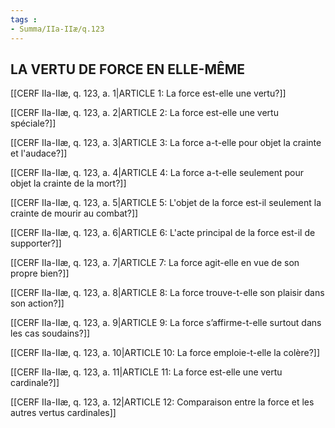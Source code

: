 ```yaml
---
tags : 
- Summa/IIa-IIæ/q.123
---
```


## LA VERTU DE FORCE EN ELLE-MÊME

[[CERF IIa-IIæ, q. 123, a. 1|ARTICLE 1: La force est-elle une vertu?]]

[[CERF IIa-IIæ, q. 123, a. 2|ARTICLE 2: La force est-elle une vertu spéciale?]]

[[CERF IIa-IIæ, q. 123, a. 3|ARTICLE 3: La force a-t-elle pour objet la crainte et l'audace?]]

[[CERF IIa-IIæ, q. 123, a. 4|ARTICLE 4: La force a-t-elle seulement pour objet la crainte de la mort?]]

[[CERF IIa-IIæ, q. 123, a. 5|ARTICLE 5: L'objet de la force est-il seulement la crainte de mourir au combat?]]

[[CERF IIa-IIæ, q. 123, a. 6|ARTICLE 6: L'acte principal de la force est-il de supporter?]]

[[CERF IIa-IIæ, q. 123, a. 7|ARTICLE 7: La force agit-elle en vue de son propre bien?]]

[[CERF IIa-IIæ, q. 123, a. 8|ARTICLE 8: La force trouve-t-elle son plaisir dans son action?]]

[[CERF IIa-IIæ, q. 123, a. 9|ARTICLE 9: La force s’affirme-t-elle surtout dans les cas soudains?]]

[[CERF IIa-IIæ, q. 123, a. 10|ARTICLE 10: La force emploie-t-elle la colère?]]

[[CERF IIa-IIæ, q. 123, a. 11|ARTICLE 11: La force est-elle une vertu cardinale?]]

[[CERF IIa-IIæ, q. 123, a. 12|ARTICLE 12: Comparaison entre la force et les autres vertus cardinales]]

